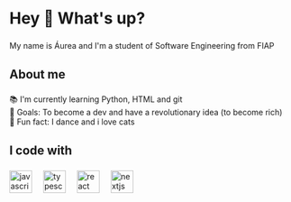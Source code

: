 <h1 align="left">Hey 👋 What's up?</h1>

###

<p align="left">My name is Áurea and I'm a student of Software Engineering from FIAP</p>

###

<h2 align="left">About me</h2>

###

<p align="left">📚 I'm currently learning Python, HTML and git <br>🎯 Goals: To become a dev and have a revolutionary idea (to become rich) <br>🎲 Fun fact: I dance and i love cats</p>

###

<h2 align="left">I code with</h2>

###

<div align="left">
  <img src="https://cdn.jsdelivr.net/gh/devicons/devicon/icons/javascript/javascript-original.svg" height="40" alt="javascript logo"  />
  <img width="12" />
  <img src="https://cdn.jsdelivr.net/gh/devicons/devicon/icons/python/typescript-original.svg" height="40" alt="typescript logo"  />
  <img width="12" />
  <img src="https://cdn.jsdelivr.net/gh/devicons/devicon/icons/java/react-original.svg" height="40" alt="react logo"  />
  <img width="12" />
  <img src="https://cdn.jsdelivr.net/gh/devicons/devicon/icons/html/nextjs-original.svg" height="40" alt="nextjs logo"  />
  <img width="12" />
</div>

###
